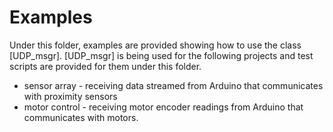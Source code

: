 # Examples #

Under this folder, examples are provided showing how to use the class [UDP_msgr]. [UDP_msgr] is being used for the following projects and test scripts are provided for them under this folder.

* sensor array - receiving data streamed from Arduino that communicates with proximity sensors
* motor control - receiving motor encoder readings from Arduino that communicates with motors.